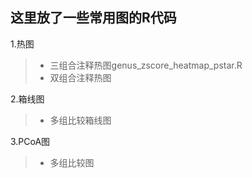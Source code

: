 
这里放了一些常用图的R代码
---
1.热图
> * 三组合注释热图genus_zscore_heatmap_pstar.R
> * 双组合注释热图

2.箱线图
> * 多组比较箱线图

3.PCoA图
> * 多组比较图
